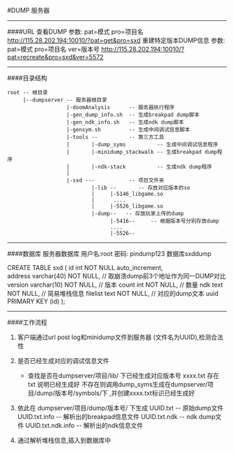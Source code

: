 

#DUMP 服务器
- - - 
####URL
查看DUMP 参数: pat=模式 pro=项目名
http://115.28.202.194:10010/?pat=get&pro=sxd 
重建特定版本DUMP信息 参数: pat=模式 pro=项目名 ver=版本号 
http://115.28.202.194:10010/?pat=recreate&pro=sxd&ver=5572
- - -
####目录结构
```
root -- 根目录
     |--dumpserver -- 服务器根目录
                   |-doomAnalysis      -- 服务器执行程序
                   |-gen_dump_info.sh  -- 生成breakpad dump脚本
                   |-gen_ndk_info.sh   -- 生成ndk dump脚本
                   |-gensym.sh         -- 生成中间调试信息脚本
                   |-tools --          -- 第三方工具
                   |       |-dump_syms          -- 生成中间调试信息程序
                   |       |-minidump_stackwalk -- 生成breakpad dump程序
                   |       |-ndk-stack          -- 生成ndk dump程序
                   |
                   |-sxd ---           -- 项目文件夹
                           |-lib --       -- 存放对应版本的so
                           |     |-5146_libgame.so
                           |      ....
                           |     |-5526_libgame.so
                           |-dump--   -- 存放玩家上传的dump
                                 |-5416--     -- 根据版本号分别存放dump
                                 ....
                                 |-5526--
```
- - -
####数据库
服务器数据库 用户名:root 密码: pindump123 数据库sxddump

CREATE TABLE sxd
(
id int NOT NULL auto_increment,  
address varchar(40) NOT NULL,   // 取崩溃dump前3个地址作为同一DUMP对比
version varchar(10) NOT NULL,   // 版本
count int NOT NULL,             // 数量
ndk text NOT NULL,              // 简易堆栈信息
filelist text NOT NULL,         // 对应的dump文本 uuid
PRIMARY KEY (id)
);
- - -
####工作流程

1. 客户端通过url post log和minidump文件到服务器 (文件名为UUID),检测合法性
2. 是否已经生成对应的调试信息文件
    + 查找是否在dumpserver/项目/lib/ 下已经生成对应版本号 xxxx.txt 存在 txt 说明已经生成好
    不存在则调用dump_syms生成在dumpserver/项目/dump/版本号/symbols/下 ,并创建xxxx.txt标识已经生成好


3. 依此在 dumpserver/项目/dump/版本号/ 下生成
UUID.txt            -- 原始dump文件
UUID.txt.info  -- 解析出的breakpad信息文件
UUID.txt.ndk -- ndk dump文件
UUID.txt.ndk.info -- 解析出的ndk信息文件

4. 通过解析堆栈信息,插入到数据库中







